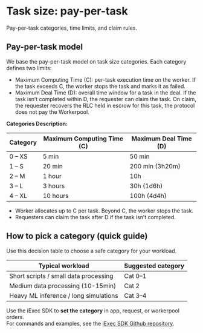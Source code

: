 # Task size: pay-per-task

Pay-per-task categories, time limits, and claim rules.

## Pay-per-task model

We base the pay-per-task model on task size categories. Each category defines
two limits:

- Maximum Computing Time (C): per-task execution time on the worker. If the task
  exceeds C, the worker stops the task and marks it as failed.
- Maximum Deal Time (D): overall time window for a task in the deal. If the task
  isn’t completed within D, the requester can claim the task. On claim, the
  requester recovers the RLC held in escrow for this task, the protocol does not
  pay the Workerpool.

**Categories Description:**

| **Category** | **Maximum Computing Time (C)** | **Maximum Deal Time (D)** |
| ------------ | ------------------------------ | ------------------------- |
| 0 – XS       | 5 min                          | 50 min                    |
| 1 – S        | 20 min                         | 200 min (3h20m)           |
| 2 – M        | 1 hour                         | 10h                       |
| 3 – L        | 3 hours                        | 30h (1d6h)                |
| 4 – XL       | 10 hours                       | 100h (4d4h)               |

- Worker allocates up to C per task. Beyond C, the worker stops the task.
- Requesters can claim the task after D if the task isn’t completed.

## How to pick a category (quick guide)

Use this decision table to choose a safe category for your workload.

| **Typical workload**                  | **Suggested category** |
| ------------------------------------- | ---------------------- |
| Short scripts / small data processing | Cat 0–1                |
| Medium data processing (10-15min)     | Cat 2                  |
| Heavy ML inference / long simulations | Cat 3–4                |

Use the iExec SDK to **set the category** in app, request, or workerpool
orders.  
For commands and examples, see the
[iExec SDK Github repository](https://github.com/iExecBlockchainComputing/iexec-sdk/blob/master/docs/README.md).
